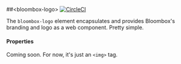
##&lt;bloombox-logo&gt;  [![CircleCI](https://circleci.com/gh/Bloombox/bloombox-logo.svg?style=svg&circle-token=73dc25c07901a87cac464bb016842d8f677d0b0b)](https://circleci.com/gh/Bloombox/bloombox-logo)

The `bloombox-logo` element encapsulates and provides Bloombox's branding and logo as a web component. Pretty simple.

#### Properties

Coming soon. For now, it's just an `<img>` tag.
